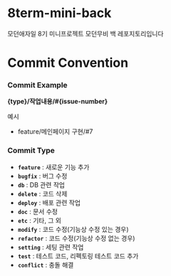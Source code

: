 # 8term-mini-back

모던애자일 8기 미니프로젝트 모던무비 백 레포지토리입니다

# Commit Convention

### Commit Example

**{type}/작업내용/#{issue-number}**

예시

- feature/메인페이지 구현/#7

### Commit Type

- **`feature`** : 새로운 기능 추가
- **`bugfix`** : 버그 수정
- **`db`** : DB 관련 작업
- **`delete`** : 코드 삭제
- **`deploy`** : 배포 관련 작업
- **`doc`** : 문서 수정
- **`etc`** : 기타, 그 외
- **`modify`** : 코드 수정(기능상 수정 있는 경우)
- **`refactor`** : 코드 수정(기능상 수정 없는 경우)
- **`setting`** : 세팅 관련 작업
- **`test`** : 테스트 코드, 리펙토링 테스트 코드 추가
- **`conflict`** : 충돌 해결

